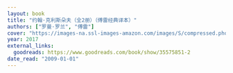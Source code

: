 ```yaml
---
layout: book
title: "约翰·克利斯朵夫（全2册）（傅雷经典译本）"
authors: ["罗曼·罗兰", "傅雷"]
cover: "https://images-na.ssl-images-amazon.com/images/S/compressed.photo.goodreads.com/books/1499054606i/35575851.jpg"
year: 2017
external_links:
  goodreads: https://www.goodreads.com/book/show/35575851-2
date_read: "2009-01-01"
---
```

